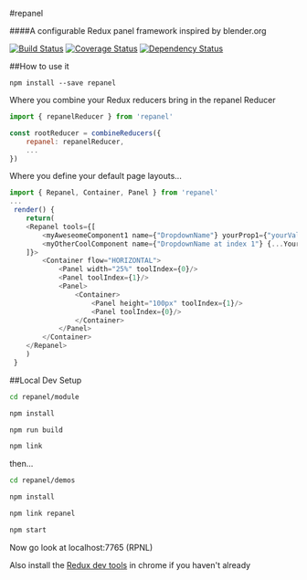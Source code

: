 #repanel

####A configurable Redux panel framework inspired by blender.org

[![Build Status](https://travis-ci.org/StJohn3D/repanel.svg?branch=master)](https://travis-ci.org/StJohn3D/repanel)
[![Coverage Status](https://coveralls.io/repos/github/StJohn3D/repanel/badge.svg?branch=master)](https://coveralls.io/github/StJohn3D/repanel?branch=master)
[![Dependency Status](https://gemnasium.com/badges/github.com/StJohn3D/repanel.svg)](https://gemnasium.com/github.com/StJohn3D/repanel)

##How to use it

`npm install --save repanel`

Where you combine your Redux reducers bring in the repanel Reducer

```js
import { repanelReducer } from 'repanel'

const rootReducer = combineReducers({
    repanel: repanelReducer,
    ...
})
```

Where you define your default page layouts...
```js
import { Repanel, Container, Panel } from 'repanel'
...
 render() {
    return(
    <Repanel tools={[
        <myAweseomeComponent1 name={"DropdownName"} yourProp1={"yourValue"} />,
        <myOtherCoolComponent name={"DropdownName at index 1"} {...YourBrops} />
    ]}>
        <Container flow="HORIZONTAL">
            <Panel width="25%" toolIndex={0}/>
            <Panel toolIndex={1}/>
            <Panel>
                <Container>
                    <Panel height="100px" toolIndex={1}/>
                    <Panel toolIndex={0}/>
                </Container>
            </Panel>
        </Container>
    </Repanel>
    )
 }
```

##Local Dev Setup

```bash
cd repanel/module

npm install

npm run build

npm link
```

then...

```bash
cd repanel/demos

npm install

npm link repanel

npm start
```

Now go look at localhost:7765 (RPNL)

Also install the [Redux dev tools](https://chrome.google.com/webstore/detail/redux-devtools/lmhkpmbekcpmknklioeibfkpmmfibljd) in chrome if you haven't already